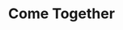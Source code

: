 ---
pid: RS124
title: Come Together
location_transcription: City Hall or Municipal Building
zipcode: '19121'
outside_phl: 
neighborhood: Brewerytown
age: '59'
age_range: 50-59
instagram: 
image_file_name: RS_124.jpg
proposal_transcription: Young and old all races of people coming together, gay, straight.
topic: LGBTQ+,Unity,Race Ethnicity
topic_summary: 0, 0, 0
type: 
keywords_other: 
credit: Fernando
image_labels: 
twitter: 
facebook: 
permalink: "/monuments/rs124/"
layout: item-page
---